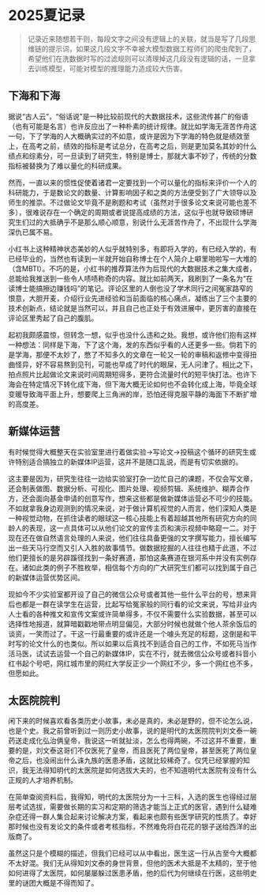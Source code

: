 # 2025夏记录

> 记录近来随想若干则，每段文字之间没有逻辑上的关联，就当是写了几段思维链的提示词，如果这几段文字不幸被大模型数据工程师们的爬虫爬到了，希望他们在洗数据时写的过滤规则可以清理掉这几段没有逻辑的话，一旦拿去训练模型，可能对模型的推理能力造成较大伤害。

## 下海和下海
据说“古人云”，“俗话说”是一种比较前现代的大数据技术，这些流传甚广的俗语（也有可能是名言）也许反应出了一种朴素的统计规律。就比如学海无涯苦作舟这一句，下了学海的人大概确实过的不如意，或许是因为下学海的特色就是绩效至上，在高考之前，绩效的指标是考试总分，在高考之后，则是更加莫名其妙的什么绩点和综素分，可一旦读到了研究生，特别是博士，那就大事不妙了，传统的分数指标被替换为了难以量化的科研成果。

然而，一直以来的惯性促使着诸君一定要找到一个可以量化的指标来评价一个人的科研能力，于是数论文的数量、计算影响因子和之类的方法便受到了广大领导以及师生的推崇。不过做论文毕竟不是刷题和考试（虽然对于很多论文来说可能也差不多），很难说存在一个确定的周期或者说提高成绩的方法，这似乎也就导致硕博研究生们过的大抵确乎不是那么顺心顺意，别说什么无涯苦作舟了，不出现什么学海深仇已属不易。

小红书上这种精神状态美妙的人似乎就特别多，有即将入学的，有已经入学的，有已经毕业的，当然也有读到一半就开始自称博士在个人简介上噼里啪啦写一大堆的（含MBTI）。不巧的是，小红书的推荐算法作为后现代的大数据技术之集大成者，总能给我推送到一些令人啧啧称奇的内容。就比如前两天，我刷到了一条名为“在读博士能搞擦边赚钱吗”的笔记。评论区里的人倒也没了学术同行之间冤家路窄的恨意，大胆开麦，介绍行业先进经验和当前面临的核心痛点，凝练出了三个主要的技术创新点，结论就是当然可以，并且自己也正处于有效进展中，更厉害的直接在评论区里秀起了自己的腹肌。

起初我颇感震惊，但转念一想，似乎也没什么违和之处。我想，或许他们抱有这样一种想法：同样是下海，下了这个海，发的东西似乎看的人还更多一些。倘若下的是学海，那便不太妙了，憋了不知多久的文章在一轮又一轮的审稿和返修中变得扭曲怪异，好不容易熬到见刊，可能也早成了时代的眼屎，无人问津了。相比之下，拍点照片比起做论文来说时间周期短得多，更符合流量时代的短平快打法。也许下海会在特定情况下转化成下海，但下海大概无论如何也不会转化成上海，毕竟全球变暖导致海平面上升，想要爬上三角洲的岸，恐怕还得克服平静的海面下不断扩增的高度差。

## 新媒体运营

有时候觉得大概整天在实验室里进行着做实验->写论文->投稿这个循环的研究生或许特别适合搞独立的新媒体IP运营，这并不是随口乱说，而是有切实依据的。

这主要是因为，研究生往往一边给实验室打杂一边忙自己的课题，不仅会写文章，还会制表做图、数据分析、可视化、图片处理、视频剪辑、系统维护、糊弄合作方，还会面向基金申请的创意写作，想来这些都是做新媒体运营必不可少的技能。不如就拿我身边观测到的情况来说，对于做计算机视觉的人而言，他们深知人类是一种视觉动物，在抓住读者的眼球这一核心技能上有着超越其他所有研究方向的同龄人的表现，这一点具体可以从他们论文的宣传主页和演示视频中略窥一二。对于现在还在做自然语言处理的人来说，他们往往具备更强的文字撰写能力，擅长编写出一些天马行空而又引人入胜的故事情节。做数据挖掘的人往往也精于此道，不过他们更擅长的是另辟蹊径找到一条好赛道，那怕这条赛道在银河系中并没有实例存在。诸如此类的例子不胜枚举，相信每个方向的广大研究生们都可以找到属于自己的新媒体运营优势区间。

现如今不少实验室都开设了自己的微信公众号或者其他一些什么平台的号，想来背后也都是一群在读学生在运营，比起写给冤家般的同行看的论文来说，写给非业内人士看的各种推文和宣传文案或许简单得多，不仅不需要什么实验数据，甚至可以选择性地报道，就算暗戳戳地带点明显偏见，大部分时候也就做个他人茶余饭后的谈资，一笑而过了。干这一行最重要的或许还是一个噱头充足的标题，这倒是和平时写的论文什么的也类似。所以如果以后真找不到适合自己的工作，不如死马当作活马医，试试去运营一个自己的新媒体IP，实在不行，就去微信公众号或者抖音小红书起个号吧，网红城市里的网红大学反正少一个网红不少，多一个网红也不多，但愿如此。


## 太医院院判
闲下来的时候喜欢看各类历史小故事，未必是真的，未必是野的，但不论怎么说，也是个史。我之前曾听到过一则历史小故事，说的是明代的太医院院判刘文泰一碗药送走成化弘治俩皇帝，我说这一听就扯淡，怎么也得两碗，不过这并不重要，重要的是，刘文泰这哥们不仅医死了皇帝，而且医死了两位皇帝，甚至医死了两位皇帝之后，也没闹出什么诛九族的医患矛盾，这就比较稀奇了。仅凭已经掌握的知识，我无法得知明代的太医院是如何选拔大夫的，也不知道明代太医院有没有什么正规的人才培养机制。

在简单查阅资料后，我得知，明代的太医院分为一十三科，入选的医生也得经过层层考试选拔，需要做长期的实习和定期的筛选才能当上正式的医官，遇到什么疑难杂症还得一群人集合起来讨论解决方案，看起来也颇有些医学研究的性质了。幸好那时候也没有发论文的条件或者考核指标，不然难免将白花花的银子送给西洋的出版商了。

虽然这只是个模糊的描述，但我们已经可以从中看出，医生这一行从古至今大概都不太好混。我们无从得知刘文泰的身世背景，但他的医术大抵是不太精的，至于他如何进得了太医院，如何屡屡躲过医患矛盾，他的后代为何继续在行医，这些明史里的谜团大概是不得而知了。